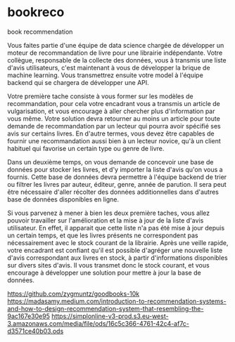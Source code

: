 # bookreco
book recommendation

Vous faites partie d'une équipe de data science chargée de développer un moteur de recommandation de livre pour une librairie indépendante. Votre collègue, responsable de la collecte des données, vous à transmis une liste d'avis utilisateurs, c'est maintenant à vous de développer la brique de machine learning. Vous transmettrez ensuite votre model à l'équipe backend qui se chargera de développer une API.

Votre première tache consiste à vous former sur les modèles de recommandation, pour cela votre encadrant vous a transmis un article de vulgarisation, et vous encourage à aller chercher plus d'information par vous même. Votre solution devra retourner au moins un article pour toute demande de recommandation par un lecteur qui pourra avoir spécifié ses avis sur certains livres. En d'autre termes, vous devez être capables de fournir une recommandation aussi bien à un lecteur novice, qu'à un client habituel qui favorise un certain type ou genre de livre.

Dans un deuxième temps, on vous demande de concevoir une base de données pour stocker les livres, et d'y importer la liste d'avis qu'on vous a fournis. Cette base de données devra permettre à l'équipe backend de trier ou filtrer les livres par auteur, éditeur, genre, année de parution. Il sera peut être nécessaire d'aller récolter des données additionnelles dans d'autres base de données disponibles en ligne.

Si vous parvenez à mener à bien les deux première taches, vous allez pouvoir travailler sur l'amélioration et la mise à jour de la liste d'avis utilisateur. En effet, il apparait que cette liste n'a pas été mise à jour depuis un certain temps, et que les livres présents ne correspondent pas nécessairement avec le stock courant de la librairie. Après une veille rapide, votre encadrant est confiant qu'il est possible d'agréger une nouvelle liste d'avis correspondant aux livres en stock, à partir d'informations disponibles sur divers sites d'avis. Il vous transmet donc le stock courant, et vous encourage à développer une solution pour mettre à jour la base de données.

https://github.com/zygmuntz/goodbooks-10k
https://madasamy.medium.com/introduction-to-recommendation-systems-and-how-to-design-recommendation-system-that-resembling-the-9ac167e30e95
https://simplonline-v3-prod.s3.eu-west-3.amazonaws.com/media/file/ods/16c5c366-4761-42c4-af7c-d3571ce40b03.ods
